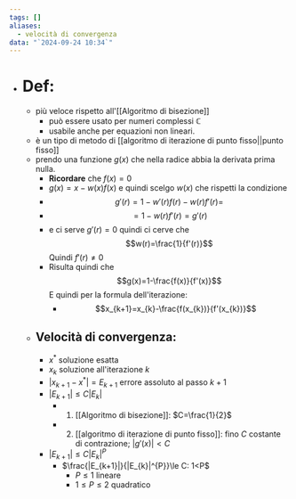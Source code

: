```yaml
---
tags: []
aliases:
  - velocità di convergenza
data: "`2024-09-24 10:34`"
---
```

- # Def:
	- più veloce rispetto all'[[Algoritmo di bisezione]] 
		- può essere usato per numeri complessi $\mathbb{C}$
		- usabile anche per equazioni non lineari.
	- è un tipo di metodo di [[algoritmo di iterazione di punto fisso||punto fisso]] 
	- prendo una funzione $g(x)$ che nella radice abbia la derivata prima nulla. 
		- __Ricordare__ che $f(x)=0$ 
		- $g(x)=x-w(x)f(x)$ e quindi scelgo $w(x)$ che rispetti la condizione
		- $$g'(r)=1-w'(r)f(r)-w(r)f'(r)=$$
		- $$=1-w(r)f'(r)=g'(r)$$
		- e ci serve $g'(r)=0$ quindi ci cerve che $$w(r)=\frac{1}{f'(r)}$$Quindi $f'(r)\ne 0$  
		- Risulta quindi che$$g(x)=1-\frac{f(x)}{f'(x)}$$E quindi per la formula dell'iterazione:
			- $$x_{k+1}=x_{k}-\frac{f(x_{k})}{f'(x_{k})}$$
	 - ## Velocità di convergenza:
		- $x^{*}$ soluzione esatta
		- $x_{k}$ soluzione all'iterazione $k$
		- $|x_{k+1}-x^{*}|=E_{k+1}$ errore assoluto al passo $k+1$ 
		- $|E_{k+1}|\le C|E_{k}|$
			- 1) [[Algoritmo di bisezione]]: $C=\frac{1}{2}$
			- 2) [[algoritmo di iterazione di punto fisso]]: fino $C$ costante di contrazione; $|g'(x)|<C$ 
		- $|E_{k+1}|\le C|E_{k}|^{P}$
			- $\frac{|E_{k+1}|}{|E_{k}|^{P}}\le C: 1<P$
				- $P\leq 1$ lineare
				- $1\le P\le2$ quadratico